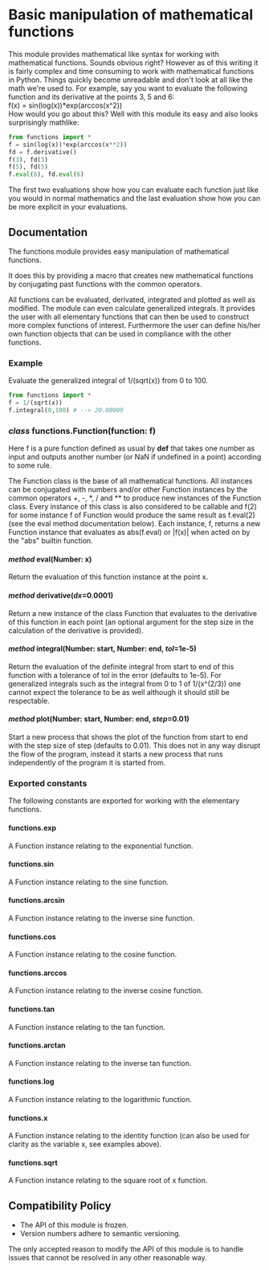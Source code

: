 # Basic manipulation of mathematical functions
This module provides mathematical like syntax for working with mathematical functions. Sounds obvious right? However as of this writing it is fairly complex and time consuming to work with mathematical functions in Python. Things quickly become unreadable and don't look at all like the math we're used to. For example, say you want to evaluate the following function and its derivative at the points 3, 5 and 6: <br/>
f(x) = sin(log(x))\*exp(arccos(x^2)) <br/>
How would you go about this? Well with this module its easy and also looks surprisingly mathlike:
```python
from functions import *
f = sin(log(x))*exp(arccos(x**2))
fd = f.derivative()
f(3), fd(3)
f(5), fd(5)
f.eval(6), fd.eval(6)
```
The first two evaluations show how you can evaluate each function just like you would in normal mathematics and the last evaluation show how you can be more explicit in your evaluations.

## Documentation
The functions module provides easy manipulation of mathematical functions.

It does this by providing a macro that creates new mathematical functions by conjugating past functions with the common operators.

All functions can be evaluated, derivated, integrated and plotted as well as modified. The module can even calculate generalized integrals. It provides the user with all elementary functions that can then be used to construct more complex functions of interest. Furthermore the user can define his/her own function objects that can be used in compliance with the other functions.

### Example
Evaluate the generalized integral of 1/(sqrt(x)) from 0 to 100.
```python
from functions import *
f = 1/(sqrt(x))
f.integral(0,100) # --> 20.00009
```
### *class* functions.**Function**(function: f)
Here f is a pure function defined as usual by **def** that takes one number as input and outputs another number (or NaN if undefined in a point) according to some rule.

The Function class is the base of all mathematical functions. All instances can be conjugated with numbers and/or other Function instances by the common operators +, -, \*, / and \*\* to produce new instances of the Function class. Every instance of this class is also considered to be callable and f(2) for some instance f of Function would produce the same result as f.eval(2) (see the eval method documentation below). Each instance, f, returns a new Function instance that evaluates as abs(f.eval) or |f(x)| when acted on by the "abs" builtin function.

#### *method* **eval**(Number: x)
Return the evaluation of this function instance at the point x.

#### *method* **derivative**(*dx*=0.0001)
Return a new instance of the class Function that evaluates to the derivative of this function in each point (an optional argument for the step size in the calculation of the derivative is provided).

#### *method* **integral**(Number: start, Number: end, *tol*=1e-5)
Return the evaluation of the definite integral from start to end of this function with a tolerance of tol in the error (defaults to 1e-5). For generalized integrals such as the integral from 0 to 1 of 1/(x^(2/3)) one cannot expect the tolerance to be as well although it should still be respectable.

#### *method* **plot**(Number: start, Number: end, *step*=0.01)
Start a new process that shows the plot of the function from start to end with the step size of step (defaults to 0.01). This does not in any way disrupt the flow of the program, instead it starts a new process that runs independently of the program it is started from.

### Exported constants
The following constants are exported for working with the elementary functions.

#### functions.**exp**
A Function instance relating to the exponential function.

#### functions.**sin**
A Function instance relating to the sine function.

#### functions.**arcsin**
A Function instance relating to the inverse sine function.

#### functions.**cos**
A Function instance relating to the cosine function.

#### functions.**arccos**
A Function instance relating to the inverse cosine function.

#### functions.**tan**
A Function instance relating to the tan function.

#### functions.**arctan**
A Function instance relating to the inverse tan function.

#### functions.**log**
A Function instance relating to the logarithmic function.

#### functions.**x**
A Function instance relating to the identity function (can also be used for clarity as the variable x, see examples above).

#### functions.**sqrt**
A Function instance relating to the square root of x function.

## Compatibility Policy

* The API of this module is frozen.
* Version numbers adhere to semantic versioning.

The only accepted reason to modify the API of this module
is to handle issues that cannot be resolved in any other
reasonable way.
